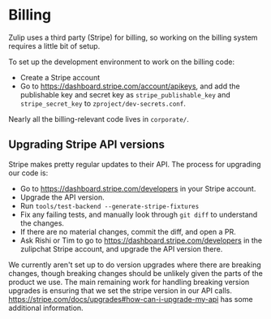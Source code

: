 # Billing

Zulip uses a third party (Stripe) for billing, so working on the billing
system requires a little bit of setup.

To set up the development environment to work on the billing code:

- Create a Stripe account
- Go to <https://dashboard.stripe.com/account/apikeys>, and add the
  publishable key and secret key as `stripe_publishable_key` and
  `stripe_secret_key` to `zproject/dev-secrets.conf`.

Nearly all the billing-relevant code lives in `corporate/`.

## Upgrading Stripe API versions

Stripe makes pretty regular updates to their API. The process for upgrading
our code is:

- Go to <https://dashboard.stripe.com/developers> in your Stripe account.
- Upgrade the API version.
- Run `tools/test-backend --generate-stripe-fixtures`
- Fix any failing tests, and manually look through `git diff` to understand
  the changes.
- If there are no material changes, commit the diff, and open a PR.
- Ask Rishi or Tim to go to <https://dashboard.stripe.com/developers> in the
  zulipchat Stripe account, and upgrade the API version there.

We currently aren't set up to do version upgrades where there are breaking
changes, though breaking changes should be unlikely given the parts of the
product we use. The main remaining work for handling breaking version upgrades
is ensuring that we set the stripe version in our API calls.
<https://stripe.com/docs/upgrades#how-can-i-upgrade-my-api> has some
additional information.
